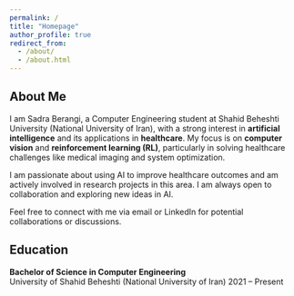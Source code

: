 ```yaml
---
permalink: /
title: "Homepage"
author_profile: true
redirect_from: 
  - /about/
  - /about.html
---
```

## About Me

I am Sadra Berangi, a Computer Engineering student at Shahid Beheshti University (National University of Iran), with a strong interest in **artificial intelligence** and its applications in **healthcare**. My focus is on **computer vision** and **reinforcement learning (RL)**, particularly in solving healthcare challenges like medical imaging and system optimization.

I am passionate about using AI to improve healthcare outcomes and am actively involved in research projects in this area. I am always open to collaboration and exploring new ideas in AI.

Feel free to connect with me via email or LinkedIn for potential collaborations or discussions.





## Education

**Bachelor of Science in Computer Engineering**  
University of Shahid Beheshti (National University of Iran) 
2021 – Present  

